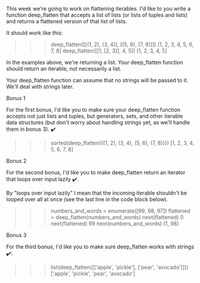 This week we're going to work on flattening iterables. I'd like to you write a function deep_flatten that accepts a list of lists (or lists of tuples and lists) and returns a flattened version of that list of lists.

It should work like this:

>>> deep_flatten([[(1, 2), (3, 4)], [(5, 6), (7, 8)]])
[1, 2, 3, 4, 5, 6, 7, 8]
>>> deep_flatten([[1, [2, 3]], 4, 5])
[1, 2, 3, 4, 5]

In the examples above, we're returning a list. Your deep_flatten function should return an iterable, not necessarily a list.

Your deep_flatten function can assume that no strings will be passed to it. We'll deal with strings later.

Bonus 1

For the first bonus, I'd like you to make sure your deep_flatten function accepts not just lists and tuples, but generators, sets, and other iterable data structures (but don't worry about handling strings yet, as we'll handle them in bonus 3). ✔️

>>> sorted(deep_flatten({(1, 2), (3, 4), (5, 6), (7, 8)}))
[1, 2, 3, 4, 5, 6, 7, 8]

Bonus 2

For the second bonus, I'd like you to make deep_flatten return an iterator that loops over input lazily ✔️.

By "loops over input lazily" I mean that the incoming iterable shouldn't be looped over all at once (see the last line in the code block below).

>>> numbers_and_words = enumerate([99, 98, 97])
>>> flattened = deep_flatten(numbers_and_words)
>>> next(flattened)
0
>>> next(flattened)
99
>>> next(numbers_and_words)
(1, 98)

Bonus 3

For the third bonus, I'd like you to make sure deep_flatten works with strings ✔️:

>>> list(deep_flatten([['apple', 'pickle'], ['pear', 'avocado']]))
['apple', 'pickle', 'pear', 'avocado']
